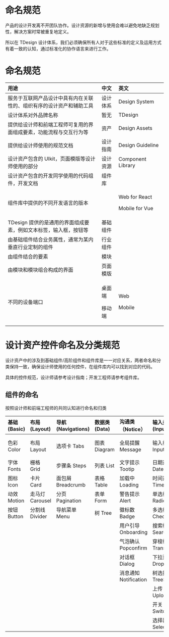 # 命名规范

产品的设计开发离不开团队协作。设计资源的新增与使用会难以避免地缺乏规划性，解决方案时常被重复地定义。

所以在 TDesign 设计体系，我们必须确保所有人对于这些标准的定义及运用方式有着一致的认知，通过标准化的协作语言来进行工作。

# 命名规范

| 用途                                                                 | 中文                       | 英文                                       |
| :------------------------------------------------------------------- | :------------------------- | :----------------------------------------- |
| 服务于互联网产品设计中具有内在关联性的、组织有序的设计资产和辅助工具 | 设计体系                   | Design System                              |
| 设计体系对外品牌名称                                                 | 暂无                       | TDesign                                    |
| 提供给设计师和前端工程师可复用的界面组成要素，功能流程与交互行为等   | 资产                       | Design Assets                              |
| 提供给设计师使用的规范文档                                           | 设计指南                   | Design Guideline                           |
| 设计资产包含的 UIkit，页面模版等设计师使用的部分                     | 设计资源                   | Component Library                          |
| 设计资产包含的开发同学使用的代码组件，开发文档                       | 组件库                     |                                            |
| 组件库中提供的不同开发语言的版本                                     |                            | <p>Web for React </p><p>Mobile for Vue</p> |
| TDesign 提供的是通用的界面组成要素，例如文本标签，输入框，按钮等     | 基础组件                   |                                            |
| 由基础组件结合业务属性，通常为某内垂直行业定制的组件                 | 行业组件                   |                                            |
| 由组件结合的要素                                                     | 模块                       |                                            |
| 由模块和模块组合构成的界面                                           | 页面模版                   |                                            |
| 不同的设备端口                                                       | <p>桌面端</p><p>移动端</p> | <p>Web</p><p>Mobile</p>                    |

# 设计资产控件命名及分类规范

设计资产中的涉及到基础组件/高阶组件和组件库是一一对应关系，两者命名和分类保持一致，确保设计师使用的任何控件，在组件库内可以找到对应的代码。

具体的控件规范，设计师请参考设计指南；开发工程师请参考组件库。

## 组件的命名

按照设计师和前端工程师的共同认知进行命名和归类

| **基础(Basic)** | **布局(Layout)** | **导航(Navigations)** | **数据类(Data)** | **沟通类（Notice）**  | **输入类(Input)**     | **其他 Others** |
| :-------------- | :--------------- | :-------------------- | :--------------- | :-------------------- | :-------------------- | :-------------- |
| 色彩 Color      | 布局 Layout      | 选项卡 Tabs           | 图表 Diagram     | 全局提醒 Message      | 输入框 Input          | 模态抽屉 Drawer |
| 字体 Fonts      | 栅格 Grid        | 步骤条 Steps          | 列表 List        | 文字提示 Tootip       | 日期选择器 DatePicker | 锚点 Anchor     |
| 图标 Icon       | 卡片 Card        | 面包屑 Breadcrumb     | 表格 Table       | 加载中 Loading        | 时间选择器 TimePicker | 标签 Tag        |
| 动效 Motion     | 走马灯 Carousel  | 分页 Pagination       | 表单 Form        | 警告提示 Alert        | 单选框 Radio          |                 |
| 按钮 Button     | 分割线 Divider   | 导航菜单 Menu         | 树 Tree          | 徽标数 Badge          | 多选框 Checkbox       |                 |
|                 |                  |                       |                  | 用户引导 Onboarding   | 搜索框 Search         |                 |
|                 |                  |                       |                  | 气泡确认 Popconfirm   | 穿梭框 Transfer       |                 |
|                 |                  |                       |                  | 对话框 Dialog         | 下拉菜单 Dropdown     |                 |
|                 |                  |                       |                  | 消息通知 Notification | 树选择 TreeSelect     |                 |
|                 |                  |                       |                  |                       | 上传 Upload           |                 |
|                 |                  |                       |                  |                       | 开关 Switch           |                 |
|                 |                  |                       |                  |                       | 选择器 Select         |                 |
